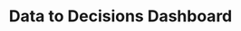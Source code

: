 ---
highlight: "false" 
title: "Data to Decisions Dashboard"
description: "The D2D Portal is the gateway to data-driven decisions. It is a data analytics portal that is used to share business insights, including visualizations, reports and datasets. The D2D Portal enables users to search for, access, and share dashboards, datasets, and other content supporting data-driven decision-making across a broad range of stakeholders. Some dashboards are limited to government-only, others are open to industry and the public. "
url-link: "https://d2d.gsa.gov/"
type: "HTML"
gov-only: "false"
is-external: "false"
publication-date: "August 01, 2023"
reading-time: "5"
resource-type: "tool"
filter: "market-intelligence"
audience: "contracts-acquisitions"
branded-offerings: "market-it-data-intelligence"
---